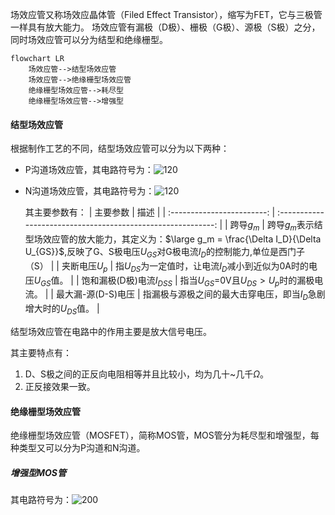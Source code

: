 场效应管又称场效应晶体管（Filed Effect Transistor），缩写为FET，它与三极管一样具有放大能力。
场效应管有漏极（D极）、栅极（G极）、源极（S极）之分，同时场效应管可以分为结型和绝缘栅型。
```mermaid
flowchart LR
	场效应管-->结型场效应管
	场效应管-->绝缘栅型场效应管
	绝缘栅型场效应管-->耗尽型
	绝缘栅型场效应管-->增强型
```

#### 结型场效应管
根据制作工艺的不同，结型场效应管可以分为以下两种：
- P沟道场效应管，其电路符号为：![120](P沟道场效应管的电路符号.png)
- N沟道场效应管，其电路符号为：![120](N沟道场效应管的电路符号.png)

  其主要参数有：
|          主要参数          |                             描述                             |
| :------------------------: | :----------------------------------------------------------: |
|         跨导$g_m$          | 跨导$g_m$表示结型场效应管的放大能力，其定义为：$\large g_m = \frac{\Delta I_D}{\Delta U_{GS}}$,反映了G、S极电压$U_{GS}$对G极电流$I_D$的控制能力,单位是西门子（S） |
|       夹断电压$U_p$        | 指$U_{DS}$为一定值时，让电流$I_D$减小到近似为0A时的电压$U_{GS}$值。 |
| 饱和漏极(D极)电流$I_{DSS}$ |         指当$U_{GS}$=0V且$U_{DS}>U_p$时的漏极电流。          |
|     最大漏-源(D-S)电压     | 指漏极与源极之间的最大击穿电压，即当$I_D$急剧增大时的$U_{DS}$值。 |

结型场效应管在电路中的作用主要是放大信号电压。

其主要特点有：

1. D、S极之间的正反向电阻相等并且比较小，均为几十~几千$\Omega$。
2. 正反接效果一致。



#### 绝缘栅型场效应管

绝缘栅型场效应管（MOSFET），简称MOS管，MOS管分为耗尽型和增强型，每种类型又可以分为P沟道和N沟道。

##### 增强型MOS管

其电路符号为：![200](增强型MOS管的电路符号.png)


